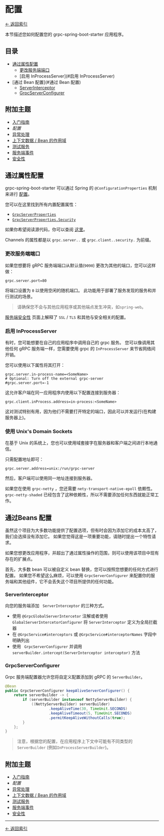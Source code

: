 # 配置

[<- 返回索引](../index.md)

本节描述您如何配置您的 grpc-spring-boot-starter 应用程序。

## 目录 <!-- omit in toc -->

- [通过属性配置](#通过属性配置)
  - [更改服务端端口](#更改服务端端口)
  - [启用 InProcessServer](#启用 InProcessServer)
- [通过 Bean 配置](#通过 Bean 配置)
  - [ServerInterceptor](#serverInterceptor)
  - [GrpcServerConfigurer](#grpcServerConfigurer)

## 附加主题 <!-- omit in toc -->

- [入门指南](getting-started.md)
- *配置*
- [异常处理](exception-handling.md)
- [上下文数据 / Bean 的作用域](contextual-data.md)
- [测试服务](testing.md)
- [服务端事件](events.md)
- [安全性](security.md)

## 通过属性配置

grpc-spring-boot-starter 可以通过 Spring 的 `@ConfigurationProperties` 机制来进行 [配置](https://docs.spring.io/spring-boot/docs/current/reference/html/boot-features-external-config.html)。

您可以在这里找到所有内置配置属性：

- [`GrpcServerProperties`](https://javadoc.io/page/net.devh/grpc-server-spring-boot-autoconfigure/latest/net/devh/boot/grpc/server/config/GrpcServerProperties.html)
- [`GrpcServerProperties.Security`](https://javadoc.io/page/net.devh/grpc-server-spring-boot-autoconfigure/latest/net/devh/boot/grpc/server/config/GrpcServerProperties.Security.html)

如果你希望阅读源代码，你可以查阅 [这里](https://github.com/grpc-ecosystem/grpc-spring/blob/master/grpc-server-spring-boot-autoconfigure/src/main/java/net/devh/boot/grpc/server/config/GrpcServerProperties.java#L50)。

Channels 的属性都是以 `grpc.server..` 或 `grpc.client..security.` 为前缀。

### 更改服务端端口

如果您想要将 gRPC 服务端端口从默认值(`9090`) 更改为其他的端口，您可以这样做：

````properties
grpc.server.port=80
````

将端口设置为 `0` 以使用空闲的随机端口。 此功能用于部署了服务发现的服务和并行测试的场景。

> 请确保您不会与其他应用程序或其他端点发生冲突，如`spring-web`。

[服务端安全性](security.md) 页面上解释了 `SSL` / `TLS` 和其他与安全相关的配置。

### 启用 InProcessServer

有时，您可能想要在自己的应用程序中调用自己的 grpc 服务。 您可以像调用其他任何 gRPC 服务端一样，您需要使用 grpc 的 `InProcessServer` 来节省网络间开销。

您可以使用以下属性将其打开：

````properties
grpc.server.in-process-name=<SomeName>
# Optional: Turn off the external grpc-server
#grpc.server.port=-1
````

这允许客户端在同一应用程序内使用以下配置连接到服务器：

````properties
grpc.client.inProcess.address=in-process:<SomeName>
````

这对测试特别有用，因为他们不需要打开特定的端口，因此可以并发运行(在构建 服务器上)。

### 使用 Unix's Domain Sockets

在基于 Unix 的系统上，您也可以使用域套接字在服务器和客户端之间进行本地通信。

只需配置地址即可：

````properties
grpc.server.address=unix:/run/grpc-server
````

然后，客户端可以使用同一地址连接到服务器。

如果您在使用 `grpc-netty` ，您还需要 `nety-transport-native-epoll` 依赖性。 `grpc-netty-shaded` 已经包含了这种依赖性，所以不需要添加任何东西就能正常工作。

## 通过Beans 配置

虽然这个项目为大多数功能提供了配置选项，但有时会因为添加它的成本太高了，我们会选择没有添加它。 如果您觉得这是一项重要功能，请随时提出一个特性请求。

如果您想更改应用程序，并超出了通过属性操作的范围，则可以使用该项目中现有存在的扩展点。

首先，大多数 bean 可以被自定义 bean 替换，您可以按照您想要的任何方式进行配置。 如果您不希望这么麻烦，可以使用 `GrpcServerConfigurer` 来配置你的服务端和其他组件，它不会丢失这个项目所提供的任何功能。

### ServerInterceptor

向您的服务端添加 ` ServerInterceptor` 的三种方式。

- 使用 `@GrpcGlobalServerIntercetor` 注解或者使用 `GlobalServerIntercetorConfigurer` 将 `ServerInterceptor` 定义为全局拦截器
- 在 `@GrpcService#interceptors` 或 `@GrpcService#interceptorNames` 字段中明确列出
- 使用 ` GrpcServerConfigurer` 并调用 `serverBuilder.intercept(ServerInterceptor interceptor)` 方法

### GrpcServerConfigurer

Grpc 服务端配置器允许您将自定义配置添加到 gRPC 的 `ServerBuilder`。

````java
@Bean
public GrpcServerConfigurer keepAliveServerConfigurer() {
    return serverBuilder -> {
        if (serverBuilder instanceof NettyServerBuilder) {
            ((NettyServerBuilder) serverBuilder)
                    .keepAliveTime(30, TimeUnit.SECONDS)
                    .keepAliveTimeout(5, TimeUnit.SECONDS)
                    .permitKeepAliveWithoutCalls(true);
        }
    };
}
````

> 注意，根据您的配置，在应用程序上下文中可能有不同类型的 `ServerBuilder` (例如`InProcessServerBuilder`)。

## 附加主题 <!-- omit in toc -->

- [入门指南](getting-started.md)
- *配置*
- [异常处理](exception-handling.md)
- [上下文数据 / Bean 的作用域](contextual-data.md)
- [测试服务](testing.md)
- [服务端事件](events.md)
- [安全性](security.md)

----------

[<- 返回索引](../index.md)
